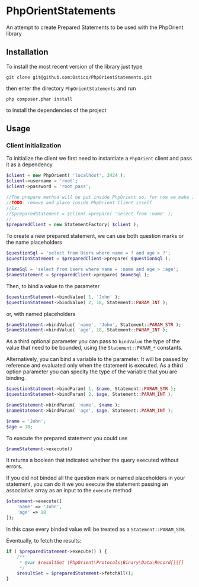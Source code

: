 # PhpOrientStatements

An attempt to create Prepared Statements to be used with the PhpOrient library

## Installation

To install the most recent version of the library just type

    git clone git@github.com:Ostico/PhpOrientStatements.git

then enter the directory `PhpOrientStatements` and run

    php composer.phar install

to install the dependencies of the project

## Usage

### Client initialization

To initialize the client we first need to instantiate a `PhpOrient` client and pass it as a dependency

```php
$client = new PhpOrient( 'localhost', 2424 );
$client->username = 'root';
$client->password = 'root_pass';

//The prepare method will be put inside PhpOrient so, for now we make it a simple Factory
//TODO: remove and place inside PhpOrient Client itself
//Ex:
//$preparedStatement = $client->prepare( 'select from :name' );
//
$preparedClient = new StatementFactory( $client );
```

To create a new prepared statement, we can use both question marks or the name placeholders

```php
$questionSql = 'select from Users where name = ? and age > ?';
$questionStatement = $preparedClient->prepare( $questionSql );

$nameSql = 'select from Users where name = :name and age > :age';
$nameStatement = $preparedClient->prepare( $nameSql );
```

Then, to bind a value to the parameter

```php
$questionStatement->bindValue( 1, 'John' );
$questionStatement->bindValue( 2, 18, Statement::PARAM_INT );
```

or, with named placeholders

```php
$nameStatement->bindValue( 'name', 'John', Statement::PARAM_STR );
$nameStatement->bindValue( 'age', 18, Statement::PARAM_INT );
```
As a third optional parameter you can pass to `bindValue` the type of the value that need to be bounded, using the `Statement::PARAM_*` constants.

Alternatively, you can bind a variable to the parameter. It will be passed by reference and evaluated only when the statement is executed. As a third option parameter you can specity the type of the variable that you are binding.

```php
$questionStatement->bindParam( 1, $name, Statement::PARAM_STR );
$questionStatement->bindParam( 2, $age, Statement::PARAM_INT );

$nameStatement->bindParam( 'name', $name );
$nameStatement->bindParam( 'age', $age, Statement::PARAM_INT );

$name = 'John';
$age = 18;
```

To execute the prepared statement you could use

```php
$nameStatement->execute()
```

It returns a boolean that indicated whether the query executed without errors.

If you did not binded all the question mark or named placeholders in your statement, you can do it we you execute the statement passing an associative array as an input to the `execute` method

```php
$statement->execute([
    'name' => 'John',
    'age' => 18
]);
```

In this case every binded value will be treated as a `Statement::PARAM_STR`.

Eventually, to fetch the results:

```php
if ( $preparedStatement->execute() ) {
    /**
     * @var $resultSet \PhpOrient\Protocols\Binary\Data\Record[]|[]
     */
    $resultSet = $preparedStatement->fetchAll();
}
```
